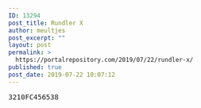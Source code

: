 ```yaml
---
ID: 13294
post_title: Rundler X
author: meultjes
post_excerpt: ""
layout: post
permalink: >
  https://portalrepository.com/2019/07/22/rundler-x/
published: true
post_date: 2019-07-22 10:07:12
---
```

<pre>3210FC456538</pre>